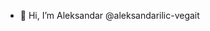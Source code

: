 - 👋 Hi, I’m Aleksandar @aleksandarilic-vegait 

<!---
aleksandarilic-vegait/aleksandarilic-vegait is a ✨ special ✨ repository because its `README.md` (this file) appears on your GitHub profile.
You can click the Preview link to take a look at your changes.
--->
